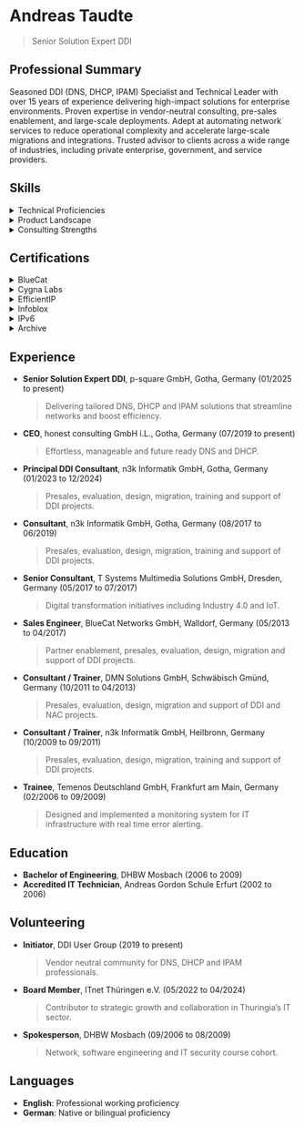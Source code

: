 # Andreas Taudte
> Senior Solution Expert DDI

## Professional Summary
Seasoned DDI (DNS, DHCP, IPAM) Specialist and Technical Leader with over 15 years of experience delivering high-impact solutions for enterprise environments. Proven expertise in vendor-neutral consulting, pre-sales enablement, and large-scale deployments. Adept at automating network services to reduce operational complexity and accelerate large-scale migrations and integrations. Trusted advisor to clients across a wide range of industries, including private enterprise, government, and service providers.

## Skills
<details>
  <summary>Technical Proficiencies</summary>
  
* Domain Name System (DNS)
* Dynamic Host Configuration Protocol (DHCP)
* IP Address Management (IPAM)
* DDI
* DNS Security
* DNSSEC
* Internet Protocol Version 6 (IPv6)
* DHCPv6
</details>
<details>
  <summary>Product Landscape</summary>
  
* BlueCat (BAM, BDDS, Edge, Micetro)
* Cygna Labs (IPControl, Sapphire, VitalQIP)
* EfficientIP (SOLIDserver)
* Infoblox (NIOS)
* ISC (BIND, DHCP, Kea)
</details>
<details>
  <summary>Consulting Strengths</summary>
  
* Client Workshops
* Pre-sales Engagement
* Solution Selling
* Technical and Executive Presentations
* Network Design Expertise
* International Mobility
* Stakeholder Communication
* Migration Leadership
* Vendor-Neutral Strategy
* Complex Project Execution
</details>

## Certifications
<details>
  <summary>BlueCat</summary>
  
* Migration Certified Professional
* Advanced Certified Professional
* Support Certified Professional
* Certified Instructor
* Certified Support Provider
* Authorized Consultant
* Certified IPAM Trainer
* Practical Management and Troubleshooting
* Official Men & Mice Instructor
</details>
<details>
  <summary>Cygna Labs</summary>
  
* Certified Trainer
* IPControl Admin and Sapphire Appliance
* Advanced IPControl Administrator
</details>
<details>
  <summary>EfficientIP</summary>
  
* Certified DDI Advanced Administrator
* Certified DDI Support Engineer
* Certified DDI Administrator
* Certified NetChange Administrator
</details>
<details>
  <summary>Infoblox</summary>

* Core DDI Configuration and Administration
* Core DDI Advanced Troubleshooting
* DNS for Security Practitioners
* DNS Infrastructure Security
* DDI Professional
* Automation Services Engineer
* Certified Support Technician
</details>
<details>
  <summary>IPv6</summary>
  
* IPv6 Certified Sage
* IPv6 Forum Certified Network Engineer
</details>

<details>
  <summary>Archive</summary>

All certificates are stored in this repository under [`certificates/`](certificates/).  
Click on a title below to view the original PDF.

| Year | Certificate |
|------|-------------|
| 2025 | [Cygna Labs IPControl Admin and Sapphire Appliance](certificates/ataudte_202504_Cygna-Labs_IPControl-Admin-and-Sapphire-Appliance.pdf) |
| 2025 | [BlueCat Integrity Recertification Delta](certificates/ataudte_202505_BlueCat_Integrity-Recertification-Delta.pdf) |
| 2025 | [BlueCat Migration Certified Professional](certificates/ataudte_202505_BlueCat_Migration-Certified-Professional.pdf) |
| 2025 | [BlueCat Migration Recertification](certificates/ataudte_202505_BlueCat_Migration-Recertification.pdf) |
| 2025 | [Cygna Labs Certified Trainer](certificates/ataudte_202506_Cygna-Labs_Certified-Trainer.pdf) |
| 2023 | [Infoblox Advanced Troubleshooting](certificates/ataudte_202301_Infoblox_Advanced-Troubleshooting.pdf) |
| 2023 | [Infoblox Core DDI Administration](certificates/ataudte_202302_Infoblox_Core-DDI-Administration.pdf) |
| 2022 | [EfficientIP Certified DDI Advanced Administrator](certificates/ataudte_202203_EfficientIP_Certified-DDI-Advanced-Administrator.pdf) |
| 2022 | [EfficientIP Certified DDI Support Engineer](certificates/ataudte_202203_EfficientIP_Certified-DDI-Support-Engineer.pdf) |
| 2022 | [BlueCat Advanced Certified Professional](certificates/ataudte_202204_BlueCat_Advanced-Certified-Professional.pdf) |
| 2022 | [BlueCat Fundamentals Certified Professional](certificates/ataudte_202204_BlueCat_Fundamentals-Certified-Professional.pdf) |
| 2022 | [BlueCat Support Certified Professional](certificates/ataudte_202204_BlueCat_Support-Certified-Professional.pdf) |
| 2022 | [BlueCat Migration Advanced](certificates/ataudte_202207_BlueCat_Migration-Advanced.pdf) |
| 2022 | [BlueCat Migration Fundamentals](certificates/ataudte_202207_BlueCat_Migration-Fundamentals.pdf) |
| 2021 | [Infoblox DDI Professional](certificates/ataudte_202111_Infoblox_DDI-Professional.pdf) |
| 2021 | [EfficientIP Certified DDI Administrator](certificates/ataudte_202112_EfficientIP_Certified-DDI-Administrator.pdf) |
| 2021 | [EfficientIP Certified NetChange Administrator](certificates/ataudte_202112_EfficientIP_Certified-NetChange-Administrator.pdf) |
| 2021 | [Infoblox DNS Infrastructure Security](certificates/ataudte_202112_Infoblox_DNS-Infrastructure-Security.pdf) |
| 2021 | [Infoblox DNS for Security Practitioners](certificates/ataudte_202112_Infoblox_DNS-for-Security-Practitioners.pdf) |
| 2018 | [Diamond IP Advanced IPControl Administrator](certificates/ataudte_201803_Diamond-IP_Advanced-IPControl-Administrator.pdf) |
| 2018 | [BlueCat Certified Instructor](certificates/ataudte_201805_BlueCat_Certified-Instructor.pdf) |
| 2018 | [Men Mice MMSuite](certificates/ataudte_201806_Men-Mice_MMSuite.pdf) |
| 2018 | [Men Mice Official Instructor](certificates/ataudte_201806_Men-Mice_Official-Instructor.pdf) |
| 2017 | [BlueCat Advanced Certified Professional](certificates/ataudte_201709_BlueCat_Advanced-Certified-Professional.pdf) |
| 2017 | [BlueCat Certified Support Provider](certificates/ataudte_201709_BlueCat_Certified-Support-Provider.pdf) |
| 2017 | [BlueCat Fundamentals Certified Professional](certificates/ataudte_201709_BlueCat_Fundamentals-Certified-Professional.pdf) |
| 2017 | [VitalQIP Complete Training](certificates/ataudte_201710_VitalQIP-Complete-Training.pdf) |
| 2014 | [ERNW IPv6](certificates/ataudte_201408_ERNW_IPv6.pdf) |
| 2013 | [Infoblox Automation Services Engineer](certificates/ataudte_201302_Infoblox_Automation-Services-Engineer.pdf) |
| 2013 | [Infoblox Professional Services](certificates/ataudte_201302_Infoblox_Professional-Services.pdf) |
| 2012 | [HE IPv6 Sage](certificates/ataudte_201203_HE_IPv6-Sage.pdf) |
| 2012 | [Infoblox Certified NetMRI Administrator](certificates/ataudte_201210_Infoblox_Certified-NetMRI-Administrator.pdf) |
| 2011 | [BlueCat Authorized Consultant](certificates/ataudte_201109_BlueCat_Authorized-Consultant.pdf) |
| 2011 | [Silvia Hagen IPv6 Hands On](certificates/ataudte_201112_Silvia-Hagen_IPv6-Hands-On.pdf) |
| 2010 | [Infoblox Troubleshooting Class](certificates/ataudte_201004_Infoblox_Troubleshooting-Class.pdf) |
| 2010 | [Infoblox Support Technician](certificates/ataudte_201005_Infoblox_Support-Technician.pdf) |
| 2010 | [BlueCat Adonis Administrator](certificates/ataudte_201006_BlueCat_Adonis-Administrator.pdf) |
| 2010 | [BlueCat Proteus Administrator](certificates/ataudte_201006_BlueCat_Proteus-Administrator.pdf) |
| 2010 | [BlueCat IPAM Trainer](certificates/ataudte_201008_BlueCat_IPAM-Trainer.pdf) |
| 2010 | [BlueCat Troubleshooting](certificates/ataudte_201008_BlueCat_Troubleshooting.pdf) |
| 2009 | [Infoblox Certified Infoblox Core Administrator](certificates/ataudte_200912_Infoblox_Certified-Infoblox-Core-Administrator.pdf) |
| 2009 | [Infoblox Certified Infoblox Core Engineer](certificates/ataudte_200912_Infoblox_Certified-Infoblox-Core-Engineer.pdf) |

</details>

## Experience
* **Senior Solution Expert DDI**, p-square GmbH, Gotha, Germany (01/2025 to present)
  > Delivering tailored DNS, DHCP and IPAM solutions that streamline networks and boost efficiency.
* **CEO**, honest consulting GmbH i.L., Gotha, Germany (07/2019 to present)
  > Effortless, manageable and future ready DNS and DHCP.
* **Principal DDI Consultant**, n3k Informatik GmbH, Gotha, Germany (01/2023 to 12/2024)
  > Presales, evaluation, design, migration, training and support of DDI projects.
* **Consultant**, n3k Informatik GmbH, Gotha, Germany (08/2017 to 06/2019)
  > Presales, evaluation, design, migration, training and support of DDI projects.
* **Senior Consultant**, T Systems Multimedia Solutions GmbH, Dresden, Germany (05/2017 to 07/2017)
  > Digital transformation initiatives including Industry 4.0 and IoT.
* **Sales Engineer**, BlueCat Networks GmbH, Walldorf, Germany (05/2013 to 04/2017)
  > Partner enablement, presales, evaluation, design, migration and support of DDI projects.
* **Consultant / Trainer**, DMN Solutions GmbH, Schwäbisch Gmünd, Germany (10/2011 to 04/2013)
  > Presales, evaluation, design, migration and support of DDI and NAC projects.
* **Consultant / Trainer**, n3k Informatik GmbH, Heilbronn, Germany (10/2009 to 09/2011)
  > Presales, evaluation, design, migration, training and support of DDI projects.
* **Trainee**, Temenos Deutschland GmbH, Frankfurt am Main, Germany (02/2006 to 09/2009)
  > Designed and implemented a monitoring system for IT infrastructure with real time error alerting.

## Education
* **Bachelor of Engineering**, DHBW Mosbach (2006 to 2009)
* **Accredited IT Technician**, Andreas Gordon Schule Erfurt (2002 to 2006)

## Volunteering
* **Initiator**, DDI User Group (2019 to present)
  > Vendor neutral community for DNS, DHCP and IPAM professionals.
* **Board Member**, ITnet Thüringen e.V. (05/2022 to 04/2024)
  > Contributor to strategic growth and collaboration in Thuringia’s IT sector.
* **Spokesperson**, DHBW Mosbach (09/2006 to 08/2009)
  > Network, software engineering and IT security course cohort.

## Languages
- **English**: Professional working proficiency
- **German**: Native or bilingual proficiency
